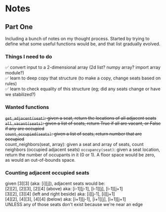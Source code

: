 # Notes

## Part One

Including a bunch of notes on my thought process. Started by trying to define what some useful functions would be, and that list gradually evolved.

### Things I need to do

✅ convert input to a 2-dimensional array (2d list? numpy array? import array module?)  
✅ learn to deep copy that structure (to make a copy, change seats based on rules)  
✅ learn to check equality of this structure (eg; did any seats change or have we stabilized?)

### Wanted functions

~~`get_adjacent(seat)`: given a seat, return the locations of all adjacent seats~~  
~~`all_vacant(seats)`: given a list of seats, return True if all are vacant, or False if any are occupied~~  
~~`count_occupied(seats)`: given a list of seats, return number that are occupied~~  
count_neighbors(seat, array): given a seat and array of seats, count neighbors (occupied adjacent seats)
`occupancy(seat)`: given a seat location, return the number of occupants in it (0 or 1). A floor space would be zero, as would an out-of-bounds space.

### Counting adjacent occupied seats

given [3][3] (aka: [i][j]), adjacent seats would be:  
[2][2], [2][3], [2][4] (above) aka: [i-1][j-1], [i-1][j], [i-1][j+1]  
[3][2], [3][4] (left and right beside) aka: [i][j-1], [i][j+1]  
[4][2], [4][3], [4][4] (below) aka: [i+1][j-1], [i+1][j], [i+1][j+1]  
UNLESS any of those seats don't exist because we're near an edge
